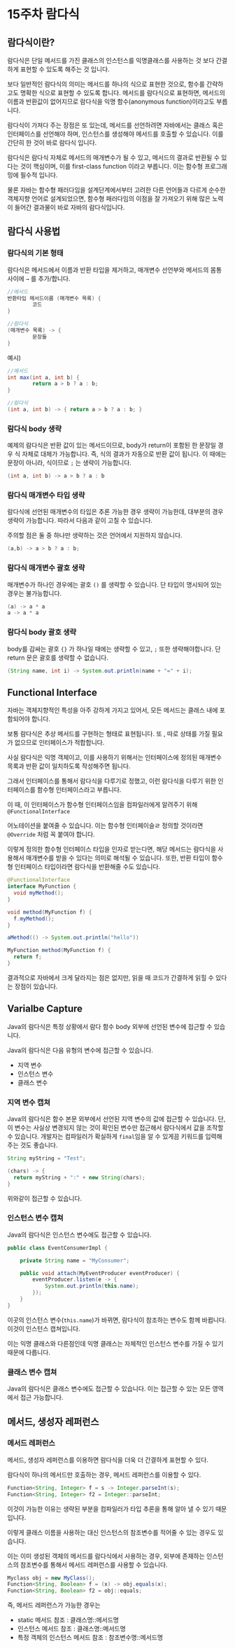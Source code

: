 # 15주차 람다식

## 람다식이란?

람다식은 단일 메서드를 가진 클래스의 인스턴스를 익명클래스를 사용하는 것 보다 간결하게 표현할 수 있도록 해주는 것 입니다.

보다 일반적인 람다식의 의미는 메서드를 하나의 식으로 표현한 것으로, 함수를 간략하고도 명확한 식으로 표현할 수 있도록 합니다. 메서드를 람다식으로 표현하면, 메서드의 이름과 반환값이 없어지므로 람다식을 익명 함수(anonymous function)이라고도 부릅니다.

람다식이 가져다 주는 장점은 또 있는데, 메서드를 선언하려면 자바에서는 클래스 혹은 인터페이스를 선언해야 하며, 인스턴스를 생성해야 메서드를 호출할 수 있습니다. 이를 간단히 한 것이 바로 람다식 입니다.

람다식은 람다식 자체로 메서드의 매개변수가 될 수 있고, 메서드의 결과로 반환될 수 있다는 것이 핵심이며, 이를 first-class function 이라고 부릅니다. 이는 함수형 프로그래밍에 필수적 입니다.

물론 자바는 함수형 패러다임을 설계단계에서부터 고려한 다른 언어들과 다르게 순수한 객체지향 언어로 설계되었으면, 함수형 패러다임의 이점을 잘 가져오기 위해 많은 노력이 들어간 결과물이 바로 자바의 람다식입니다.

## 람다식 사용법

### 람다식의 기본 형태

람다식은 메서드에서 이름과 반환 타입을 제거하고, 매개변수 선언부와 메서드의 몸통 사이에 `→` 를  추가/합니다.

```java
//메서드
반환타입 메서드이름 (매개변수 목록) {
		코드
}

//람다식
(매개변수 목록) -> {
		문장들
}
```

예시)

```java
//메서드
int max(int a, int b) {
		return a > b ? a : b;
}

//람다식
(int a, int b) -> { return a > b ? a : b; }
```

### 람다식 body 생략

예제의 람다식은 반환 값이 있는 메서드이므로, body가 return이 포함된 한 문장일 경우 식 자체로 대체가 가능합니다. 즉, 식의 결과가 자동으로 반환 값이 됩니다. 이 때에는 문장이 아니라, 식이므로 `;` 는 생략이 가능합니다.

```java
(int a, int b) -> a > b ? a : b
```

### 람다식 매개변수 타입 생략

람다식에 선언된 매개변수의 타입은 추론 가능한 경우 생략이 가능한데, 대부분의 경우 생략이 가능합니다. 따라서 다음과 같이 고칠 수 있습니다.

주의할 점은 둘 중 하나만 생략하는 것은 언어에서 지원하지 않습니다.

```java
(a,b) -> a > b ? a : b;
```

### 람다식 매개변수 괄호 생략

매개변수가 하나인 경우에는 괄호 `()` 를 생략할 수 있습니다. 단 타입이 명시되어 있는 경우는 불가능합니다.

```java
(a) -> a * a
a -> a * a
```

### 람다식 body 괄호 생략

body를 감싸는 괄호 `{}` 가 하나일 때에는 생략할 수 있고, `;` 또한 생략해야합니다. 단 return 문은 괄호를 생략할 수 없습니다.

```java
(String name, int i) -> System.out.println(name + "=" + i);
```

## Functional Interface

자바는 객체지향적인 특성을 아주 강하게 가지고 있어서, 모든 메서드는 클래스 내에 포함되어야 합니다.

보통 람다식은 추상 메서드를 구현하는 형태로 표현됩니다. 또 , 따로 상태를 가질 필요가 없으므로 인터페이스가 적합합니다.

사실 람다식은 익명 객체이고, 이를 사용하기 위해서는 인터페이스에 정의된 매개변수 목록과 반환 값이 일치하도록 작성해주면 됩니다.

그래서 인터페이스를 통해서 람다식을 다루기로 정했고, 이런 람다식을 다루기 위한 인터페이스를 함수형 인터페이스라고 부릅니다.

이 때, 이 인터페이스가 함수형 인터페이스임을 컴파일러에게 알려주기 위해 `@FunctionalInterface`

어노테이션을 붙여줄 수 있습니다. 이는 함수형 인터페이슬ㄹ 정의할 것이라면 `@Override` 처럼 꼭 붙여야 합니다.

이렇게 정의한 함수형 인터페이스 타입을 인자로 받는다면, 해당 메서드는 람다식을 사용해서 매개변수를 받을 수 있다는 의미로 해석될 수 있습니다. 또한, 반환 타입이 함수형 인터페이스 타입이라면 람다식을 반환해줄 수도 있습니다.

```java
@FunctionalInterface
interface MyFunction {
  void myMethod();
}
```

```java
void method(MyFunction f) {
  f.myMethod();
}

aMethod(() -> System.out.println("hello"))
```

```java
MyFunction method(MyFunction f) {
  return f;
}
```

결과적으로 자바에서 크게 달라지는 점은 없지만, 읽을 때 코드가 간결하게 읽힐 수 있다는 장점이 있습니다.

## Varialbe Capture

Java의 람다식은 특정 상황에서 람다 함수 body 외부에 선언된 변수에 접근할 수 있습니다.

Java의 람다식은 다음 유형의 변수에 접근할 수 있습니다.

- 지역 변수
- 인스턴스 변수
- 클래스 변수

### 지역 변수 캡쳐

Java의 람다식은 함수 본문 외부에서 선언된 지역 변수의 값에 접근할 수 있습니다. 단, 이 변수는 사실상 변경되지 않는 것이 확인된 변수만 접근해서 람다식에서 값을 조작할 수 있습니다. 개발자는 컴파일러가 확실하게 `final`임을 알 수 있게끔 키워드를 입력해주는 것도 좋습니다.

```java
String myString = "Test";

(chars) -> {
  return myString + ":" + new String(chars);
}
```

위와같이 접근할 수 있습니다.

### 인스턴스 변수 캡쳐

Java의 람다식은 인스턴스 변수에도 접근할 수 있습니다.

```java
public class EventConsumerImpl {

    private String name = "MyConsumer";

    public void attach(MyEventProducer eventProducer) {
        eventProducer.listen(e -> {
            System.out.println(this.name);
        });
    }
}
```

이곳의 인스턴스 변수(`this.name`)가 바뀌면, 람다식이 참조하는 변수도 함께 바뀝니다. 이것이 인스턴스 캡쳐입니다.

이는 익명 클래스와 다른점인데 익명 클래스는 자체적인 인스턴스 변수를 가질 수 있기 때문에 다릅니다.

### 클래스 변수 캡쳐

Java의 람다식은 클래스 변수에도 접근할 수 있습니다. 이는 접근할 수 있는 모든 영역에서 접근 가능합니다.

## 메서드, 생성자 레퍼런스

### 메서드 레퍼런스

메서드, 생성자 레퍼런스를 이용하면 람다식을 더욱 더 간결하게 표현할 수 있다.

람다식이 하나의 메서드만 호출하는 경우, 메서드 레퍼런스를 이용할 수 있다.

```java
Function<String, Integer> f = s -> Integer.parseInt(s);
Function<String, Integer> f2 = Integer::parseInt; 
```

이것이 가능한 이유는 생략된 부분을 컴파일러가 타입 추론을 통해 알아 낼 수 있기 때문입니다.

이렇게 클래스 이름을 사용하는 대신 인스턴스의 참조변수를 적어줄 수 있는 경우도 있습니다.

이는 이미 생성된 객체의 메서드를 람다식에서 사용하는 경우, 외부에 존재하는 인스턴스의 참조변수를 통해서 메서드 레퍼런스를 사용할 수 있습니다.

```java
Myclass obj = new MyClass();
Function<String, Boolean> f = (x) -> obj.equals(x);
Function<String, Boolean> f2 = obj::equals;
```

즉, 메서드 레퍼런스가 가능한 경우는

- static 메서드 참조 : 클래스명::메서드명
- 인스턴스 메서드 참조 : 클래스명::메서드명
- 특정 객체의 인스턴스 메서드 참조 : 참조변수명::메서드명
